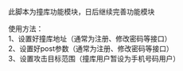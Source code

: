 此脚本为撞库功能模块，日后继续完善功能模块                                                                                   

使用方法：                                                                                                                            
1、设置好撞库地址（通常为注册、修改密码等接口）                                                                      
2、设置好post参数（通常为注册、修改密码等接口）                                                                 
3、设置攻击目标范围（撞库用户暂设为手机号码用户）                                                               
